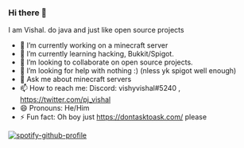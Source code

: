 ### Hi there 👋


I am Vishal.  do java and just like open source projects

- 🔭 I’m currently working on a minecraft server
- 🌱 I’m currently learning hacking, Bukkit/Spigot.
- 👯 I’m looking to collaborate on open source projects.
- 🤔 I’m looking for help with nothing :) (nless yk spigot well enough)
- 💬 Ask me about minecraft servers 
- 📫 How to reach me: Discord: vishyvishal#5240 , https://twitter.com/pj_vishal 
- 😄 Pronouns: He/Him
- ⚡ Fun fact: Oh boy just https://dontasktoask.com/ please


[![spotify-github-profile](https://spotify-github-profile.vercel.app/api/view?uid=rhu46qmfb3bx9gi8y5mnulivd&cover_image=true&theme=default)](https://github.com/kittinan/spotify-github-profile)

